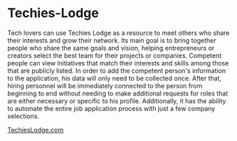 # Techies-Lodge

Tech lovers can use Techies Lodge as a resource to meet others who share their interests and grow their network. 
Its main goal is to bring together people who share the same goals and vision, helping entrepreneurs or creators select the best team for their projects or companies. 
Competent people can view initiatives that match their interests and skills among those that are publicly listed.
In order to add the competent person's information to the application, his data will only need to be collected once. 
After that, hiring personnel will be immediately connected to the person from beginning to end without needing to make additional requests for roles that are either necessary or specific to his profile.
Additionally, it has the ability to automate the entire job application process with just a few company selections.

<a href="https://singhjaspreetb.github.io/Techies-Lodge/"> TechiesLodge.com</a>
